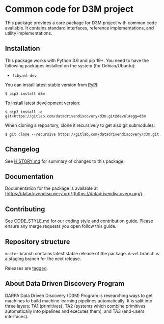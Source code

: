 # Common code for D3M project

This package provides a core package for D3M project with common code available.
It contains standard interfaces, reference implementations, and utility implementations.

## Installation

This package works with Python 3.6 and pip 19+. You need to have the following packages installed on the system (for Debian/Ubuntu):

* `libyaml-dev`

You can install latest stable version from [PyPI](https://pypi.org/):

```
$ pip3 install d3m
```

To install latest development version:

```
$ pip3 install -e git+https://gitlab.com/datadrivendiscovery/d3m.git@devel#egg=d3m
```

When cloning a repository, clone it recursively to get also git submodules:

```
$ git clone --recursive https://gitlab.com/datadrivendiscovery/d3m.git
```

## Changelog

See [HISTORY.md](./HISTORY.md) for summary of changes to this package.

## Documentation

Documentation for the package is available at [https://datadrivendiscovery.org/](https://datadrivendiscovery.org/).

## Contributing

See [CODE_STYLE.md](./CODE_STYLE.md) for our coding style and contribution guide. Please ensure any merge requests you open follow this guide.

## Repository structure

`master` branch contains latest stable release of the package.
`devel` branch is a staging branch for the next release.

Releases are [tagged](https://gitlab.com/datadrivendiscovery/d3m/tags).

## About Data Driven Discovery Program

DARPA Data Driven Discovery (D3M) Program is researching ways to get machines to build
machine learning pipelines automatically. It is split into three layers:
TA1 (primitives), TA2 (systems which combine primitives automatically into pipelines
and executes them), and TA3 (end-users interfaces).
